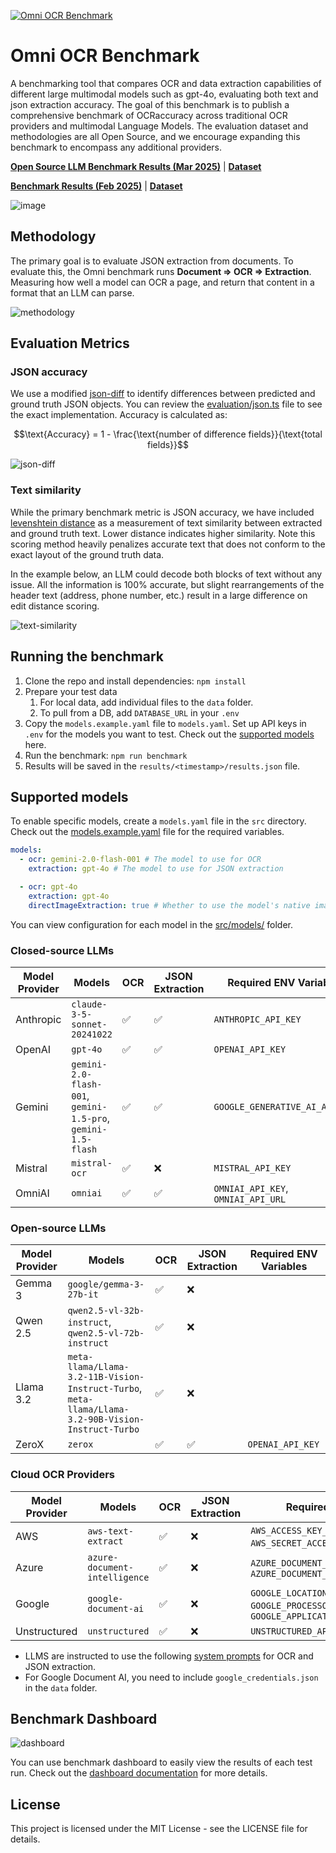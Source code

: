 [![Omni OCR Benchmark](https://omniai-images.s3.us-east-1.amazonaws.com/omni-ocr-benchmark.png)](https://getomni.ai/ocr-benchmark)

# Omni OCR Benchmark

A benchmarking tool that compares OCR and data extraction capabilities of different large multimodal models such as gpt-4o, evaluating both text and json extraction accuracy. The goal of this benchmark is to publish a comprehensive benchmark of OCRaccuracy across traditional OCR providers and multimodal Language Models. The evaluation dataset and methodologies are all Open Source, and we encourage expanding this benchmark to encompass any additional providers.

[**Open Source LLM Benchmark Results (Mar 2025)**](https://getomni.ai/blog/benchmarking-open-source-models-for-ocr) | [**Dataset**](https://huggingface.co/datasets/getomni-ai/ocr-benchmark)

[**Benchmark Results (Feb 2025)**](https://getomni.ai/ocr-benchmark) | [**Dataset**](https://huggingface.co/datasets/getomni-ai/ocr-benchmark)

![image](https://github.com/user-attachments/assets/2be179ad-0abd-4f0e-b73a-7d5a70390367)


## Methodology

The primary goal is to evaluate JSON extraction from documents. To evaluate this, the Omni benchmark runs <strong>Document ⇒ OCR ⇒ Extraction</strong>. Measuring how well a model can OCR a page, and return that content in a format that an LLM can parse.

![methodology](https://omniai-images.s3.us-east-1.amazonaws.com/methodology-diagram.png)

## Evaluation Metrics

### JSON accuracy

We use a modified [json-diff](https://github.com/zgrossbart/jdd) to identify differences between predicted and ground truth JSON objects. You can review the [evaluation/json.ts](./src/evaluation/json.ts) file to see the exact implementation. Accuracy is calculated as:

```math
\text{Accuracy} = 1 - \frac{\text{number of difference fields}}{\text{total fields}}
```

![json-diff](https://omniai-images.s3.us-east-1.amazonaws.com/json_accuracy.png)

### Text similarity

While the primary benchmark metric is JSON accuracy, we have included [levenshtein distance](https://en.wikipedia.org/wiki/Levenshtein_distance) as a measurement of text similarity between extracted and ground truth text.
Lower distance indicates higher similarity. Note this scoring method heavily penalizes accurate text that does not conform to the exact layout of the ground truth data.

In the example below, an LLM could decode both blocks of text without any issue. All the information is 100% accurate, but slight rearrangements of the header text (address, phone number, etc.) result in a large difference on edit distance scoring.

![text-similarity](https://omniai-images.s3.us-east-1.amazonaws.com/edit_distance.png)

## Running the benchmark

1. Clone the repo and install dependencies: `npm install`
2. Prepare your test data
   1. For local data, add individual files to the `data` folder.
   2. To pull from a DB, add `DATABASE_URL` in your `.env`
3. Copy the `models.example.yaml` file to `models.yaml`. Set up API keys in `.env` for the models you want to test. Check out the [supported models](#supported-models) here.
4. Run the benchmark: `npm run benchmark`
5. Results will be saved in the `results/<timestamp>/results.json` file.

## Supported models

To enable specific models, create a `models.yaml` file in the `src` directory. Check out the [models.example.yaml](./src/models.example.yaml) file for the required variables.

```yaml
models:
  - ocr: gemini-2.0-flash-001 # The model to use for OCR
    extraction: gpt-4o # The model to use for JSON extraction

  - ocr: gpt-4o
    extraction: gpt-4o
    directImageExtraction: true # Whether to use the model's native image extraction capabilities
```

You can view configuration for each model in the [src/models/](./src/models/) folder.

### Closed-source LLMs

| Model Provider | Models                                                       | OCR | JSON Extraction | Required ENV Variables                                                                               |
| -------------- | ------------------------------------------------------------ | --- | --------------- | ---------------------------------------------------------------------------------------------------- |
| Anthropic      | `claude-3-5-sonnet-20241022`                                 | ✅  | ✅              | `ANTHROPIC_API_KEY`                                                                                  |
| OpenAI         | `gpt-4o`                                                     | ✅  | ✅              | `OPENAI_API_KEY`                                                                                     |
| Gemini         | `gemini-2.0-flash-001`, `gemini-1.5-pro`, `gemini-1.5-flash` | ✅  | ✅              | `GOOGLE_GENERATIVE_AI_API_KEY`                                                                       |
| Mistral        | `mistral-ocr`                                                | ✅  | ❌              | `MISTRAL_API_KEY`                                                                                    |
| OmniAI         | `omniai`                                                     | ✅  | ✅              | `OMNIAI_API_KEY`, `OMNIAI_API_URL`                                                                   |

### Open-source LLMs

| Model Provider | Models                                                       | OCR | JSON Extraction | Required ENV Variables |
| -------------- | ------------------------------------------------------------ | --- | --------------- | ---------------------- |
| Gemma 3        | `google/gemma-3-27b-it`                                      | ✅  | ❌              |                        |
| Qwen 2.5       | `qwen2.5-vl-32b-instruct`, `qwen2.5-vl-72b-instruct`        | ✅  | ❌              |                        |
| Llama 3.2      | `meta-llama/Llama-3.2-11B-Vision-Instruct-Turbo`, `meta-llama/Llama-3.2-90B-Vision-Instruct-Turbo` | ✅  | ❌              |                        |
| ZeroX          | `zerox`                                                      | ✅  | ✅              | `OPENAI_API_KEY`                                                                                     |

### Cloud OCR Providers

| Model Provider | Models                                                       | OCR | JSON Extraction | Required ENV Variables                                                                               |
| -------------- | ------------------------------------------------------------ | --- | --------------- | ---------------------------------------------------------------------------------------------------- |
| AWS            | `aws-text-extract`                                           | ✅  | ❌              | `AWS_ACCESS_KEY_ID`, `AWS_SECRET_ACCESS_KEY`, `AWS_REGION`                                           |
| Azure          | `azure-document-intelligence`                                | ✅  | ❌              | `AZURE_DOCUMENT_INTELLIGENCE_ENDPOINT`, `AZURE_DOCUMENT_INTELLIGENCE_KEY`                            |
| Google         | `google-document-ai`                                         | ✅  | ❌              | `GOOGLE_LOCATION`, `GOOGLE_PROJECT_ID`, `GOOGLE_PROCESSOR_ID`, `GOOGLE_APPLICATION_CREDENTIALS_PATH` |
| Unstructured   | `unstructured`                                               | ✅  | ❌              | `UNSTRUCTURED_API_KEY`                                                                               |

- LLMS are instructed to use the following [system prompts](./src/models/shared/prompt.ts) for OCR and JSON extraction.
- For Google Document AI, you need to include `google_credentials.json` in the `data` folder.

## Benchmark Dashboard

![dashboard](./assets/dashboard-gif.gif)

You can use benchmark dashboard to easily view the results of each test run. Check out the [dashboard documentation](dashboard/README.md) for more details.

## License

This project is licensed under the MIT License - see the LICENSE file for details.
